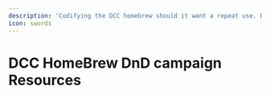 ```yaml
---
description: 'Codifying the DCC homebrew should it want a repeat use. Discord channel :'
icon: swords
---
```


# DCC HomeBrew DnD campaign Resources

